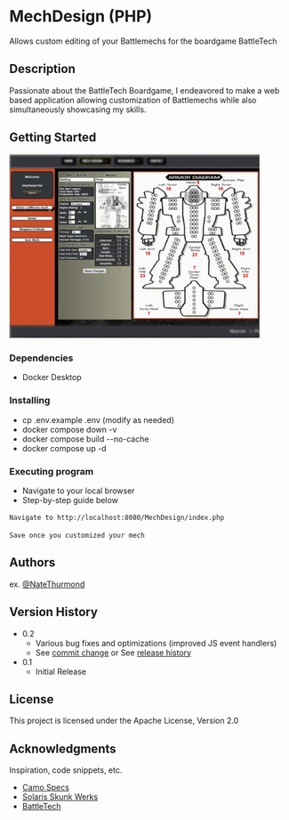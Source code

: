 # MechDesign (PHP)

Allows custom editing of your Battlemechs for the boardgame BattleTech

## Description

Passionate about the BattleTech Boardgame, I endeavored to make a web based application allowing customization of Battlemechs while also simultaneously showcasing my skills.

## Getting Started

<img src="vids/demoUse.min.gif" width="450" />

### Dependencies

-   Docker Desktop

### Installing

-   cp .env.example .env (modify as needed)
-   docker compose down -v
-   docker compose build --no-cache
-   docker compose up -d

### Executing program

-   Navigate to your local browser
-   Step-by-step guide below

```
Navigate to http://localhost:8080/MechDesign/index.php

Save once you customized your mech
```

## Authors

ex. [@NateThurmond](https://github.com/NateThurmond)

## Version History

-   0.2
    -   Various bug fixes and optimizations (improved JS event handlers)
    -   See [commit change]() or See [release history]()
-   0.1
    -   Initial Release

## License

This project is licensed under the Apache License, Version 2.0

## Acknowledgments

Inspiration, code snippets, etc.

-   [Camo Specs](https://camospecs.com/)
-   [Solaris Skunk Werks](https://solarisskunkwerks.com/)
-   [BattleTech](https://www.battletech.com/)
